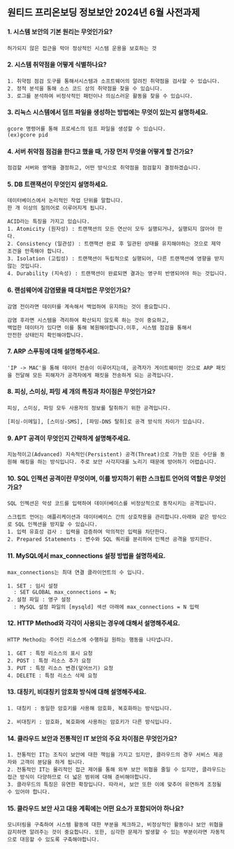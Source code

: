 ## 원티드 프리온보딩 정보보안 2024년 6월 사전과제

#### 1. 시스템 보안의 기본 원리는 무엇인가요?

```plain
허가되지 않은 접근을 막아 정상적인 시스템 운용을 보호하는 것
```

#### 2. 시스템 취약점을 어떻게 식별하나요?

```plain
1. 취약점 점검 도구를 통해서시스템과 소프트웨어의 알려진 취약점을 검사할 수 있습니다.
2. 정적 분석을 통해 소스 코드 상의 취약점을 찾을 수 있습니다.
3. 로그를 분석하여 비정삭적인 패턴이나 의심스러운 활동을 찾을 수 있습니다.
```

#### 3. 리눅스 시스템에서 덤프 파일을 생성하는 방법에는 무엇이 있는지 설명하세요.

```plain
gcore 명령어를 통해 프로세스의 덤프 파일을 생성할 수 있습니다.
(ex)gcore pid
```

#### 4. 서버 취약점 점검을 한다고 했을 때, 가장 먼저 무엇을 어떻게 할 건가요?

```plain
점검할 서버와 영역을 결정하고, 어떤 방식으로 취약점을 점검할지 결정하겠습니다.
```

#### 5. DB 트랜잭션이 무엇인지 설명하세요.

```plain
데이터베이스에서 논리적인 작업 단위를 말합니다.
한 개 이상의 질의어로 이루어지게 됩니다.

ACID라는 특징을 가지고 있습니다.
1. Atomicity (원자성) : 트랜잭션의 모든 연산이 모두 실행되거나, 실행되지 않아야 한다.
2. Consistency (일관성) : 트랜잭션 완료 후 일관된 상태를 유지해야하는 것으로 제약 조건을 만족해야 합니다.
3. Isolation (고립성) : 트랜잭션이 독립적으로 실행되어, 다른 트랜잭션에 영향을 받지 않는 것입니다.
4. Durability (지속성) : 트랜잭션이 완료되면 결과는 영구히 반영되어야 하는 것입니다.
```

#### 6. 랜섬웨어에 감염됐을 때 대처법은 무엇인가요?

```plain
감염 전이라면 데이터를 계속해서 백업하여 유지하는 것이 중요합니다.

감염 후라면 시스템을 격리하여 확산되지 않도록 하는 것이 중요하고,
백업한 데이터가 있다면 이를 통해 복원해야합니다.이후, 시스템 점검을 통해서
안전한 상태인지 확인해야합니다.
```

#### 7. ARP 스푸핑에 대해 설명해주세요.

```plain
'IP -> MAC'을 통해 데이터 전송이 이루어지는데, 공격자가 게이트웨이인 것으로 ARP 패킷을 전달해 모든 피해자가 공격자에게 패킷을 전송하게 되는 공격입니다.
```

#### 8. 피싱, 스미싱, 파밍 세 개의 특징과 차이점은 무엇인가요?

```plain
피싱, 스미싱, 파밍 모두 사용자의 정보를 탈취하기 위한 공격입니다.

[피싱-이메일], [스미싱-SMS], [파밍-DNS 탈취]로 공격 방식의 차이가 있습니다.
```

#### 9. APT 공격이 무엇인지 간략하게 설명해주세요.

```plain
지능적이고(Advanced) 지속적인(Persistent) 공격(Threat)으로 가능한 모든 수단을 동원해 해킹을 하는 방식입니다. 주로 보안 사각지대를 노리기 때문에 방어하기 어렵습니다.
```

#### 10. SQL 인젝션 공격이란 무엇이며, 이를 방지하기 위한 스크립트 언어의 역할은 무엇인가요?

```plain
SQL 인젝션은 악성 코드를 입력하여 데이터베이스를 비정상적으로 동작시키는 공격입니다.

스크립트 언어는 애플리케이션과 데이터베이스 간의 상호작용을 관리합니다.아래와 같은 방식으로 SQL 인젝션을 방지할 수 있습니다.
1. 입력 유효성 검사 : 입력을 검증하여 악의적인 입력을 차단한다.
2. Prepared Statements : 변수와 SQL 쿼리를 분리하여 인젝션 공격을 방지한다.
```

#### 11. MySQL에서 max_connections 설정 방법을 설명하세요.

```plain
max_connections는 최대 연결 클라이언트의 수 입니다.

1. SET : 임시 설정
  : SET GLOBAL max_connections = N;
2. 설정 파일 : 영구 설정
  : MySQL 설정 파일의 [mysqld] 섹션 아래에 max_connections = N 입력
```

#### 12. HTTP Method와 각각이 사용되는 경우에 대해서 설명해주세요.

```plain
HTTP Method는 주어진 리소스에 수행하길 원하는 행동을 나타냅니다.

1. GET : 특정 리소스의 표시 요청
2. POST : 특정 리소스 추가 요청
3. PUT : 특정 리소스 변경(덮어쓰기) 요청
4. DELETE : 특정 리소스 삭제 요청
```

#### 13. 대칭키, 비대칭키 암호화 방식에 대해 설명해주세요.

```plain
1. 대칭키 : 동일한 암호키를 사용해 암호화, 복호화하는 방식입니다.

2. 비대칭키 : 암호화, 복호화에 사용하는 암호키가 다른 방식입니다.
```

#### 14. 클라우드 보안과 전통적인 IT 보안의 주요 차이점은 무엇인가요?

```plain
1. 전통적인 IT는 조직이 보안에 대한 책임을 가지고 있지만, 클라우드의 경우 서비스 제공자와 고객이 분담을 하게 됩니다.
2. 전통적인 IT는 물리적인 접근 제어를 통해 외부 보안 위협을 줄일 수 있지만, 클라우드는 접근 방식이 다양하므로 더 넓은 범위에 대해 준비해야합니다.
3. 클라우드의 특징은 유연한 확장입니다. 따라서, 보안 또한 이에 맞추어 유연하게 조정될 수 있어야 합니다.
```

#### 15. 클라우드 보안 사고 대응 계획에는 어떤 요소가 포함되어야 하나요?

```plain
모니터링을 구축하여 시스템 활동에 대한 부분을 체크하고, 비정상적인 활동이나 보안 위협을 감지하면 알려주는 것이 중요합니다. 또한, 심각한 문제가 발생할 수 있는 부분이라면 자동적으로 대응할 수 있도록 구축해야합니다.
```
